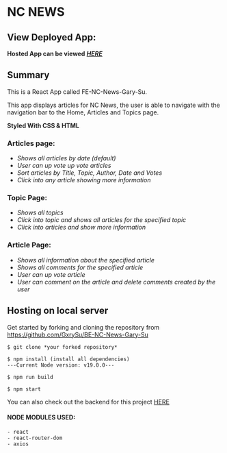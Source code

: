 # NC NEWS

## View Deployed App:

**Hosted App can be viewed** **_[HERE](https://fe-nc-news-gary-80yfrpoiy-gxrysu.vercel.app/)_**

## Summary

This is a React App called FE-NC-News-Gary-Su.

This app displays articles for NC News, the user is able to navigate with the navigation bar to the Home, Articles and Topics page.

**Styled With CSS & HTML**

### Articles page:

- _Shows all articles by date (default)_
- _User can up vote up vote articles_
- _Sort articles by Title, Topic, Author, Date and Votes_
- _Click into any article showing more information_

### Topic Page:

- _Shows all topics_
- _Click into topic and shows all articles for the specified topic_
- _Click into articles and show more information_

### Article Page:

- _Shows all information about the specified article_
- _Shows all comments for the specified article_
- _User can up vote article_
- _User can comment on the article and delete comments created by the user_

## Hosting on local server

Get started by forking and cloning the repository from https://github.com/GxrySu/BE-NC-News-Gary-Su

    $ git clone *your forked repository*

    $ npm install (install all dependencies)
    ---Current Node version: v19.0.0---

    $ npm run build

    $ npm start

You can also check out the backend for this project [HERE](https://github.com/GxrySu/BE-NC-News-Gary-Su)

#### NODE MODULES USED:

    - react
    - react-router-dom
    - axios